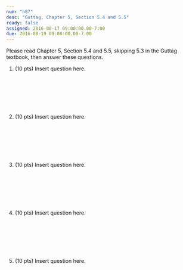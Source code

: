 ```yaml
---
num: "h07"
desc: "Guttag, Chapter 5, Section 5.4 and 5.5"
ready: false
assigned: 2016-08-17 09:00:00.00-7:00
due: 2016-08-19 09:00:00.00-7:00
---
```


Please read Chapter 5, Section 5.4 and 5.5, skipping 5.3 in the Guttag textbook, then answer these questions.

<ol>

<li markdown="1" style="margin-bottom:8em;">

(10 pts) Insert question here.

</li>


<li markdown="1" style="margin-bottom:8em;">

(10 pts) Insert question here.

</li>


<li markdown="1" style="margin-bottom:8em;" class="page-break-before">

(10 pts) Insert question here.

</li>


<li markdown="1" style="margin-bottom:8em;" >

(10 pts) Insert question here.

</li>


<li markdown="1" style="margin-bottom:8em;" >

(10 pts) Insert question here.

</li>

</ol>
